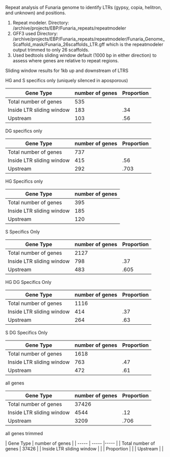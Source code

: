 Repeat analysis of Funaria genome to identify LTRs (gypsy, copia, helitron, and unknown) and positions. 

1) Repeat modeler. Directory: /archive/projects/EBP/Funaria_repeats/repeatmodeler
2) GFF3 used Directory: /archive/projects/EBP/Funaria_repeats/repeatmodeler/Funaria_Genome_Scaffold_mask/Funaria_26scaffolds_LTR.gff which is the repeatmodeler output trimmed to only 26 scaffolds. 
3) Used bedtools sliding window default (1000 bp in either direction) to assess where genes are relative to repeat regions. 

Sliding window results for 1kb up and downstream of LTRS

HG and S specifics only (uniquely silenced in aposporous)

| Gene Type | number of genes | Proportion |
| ----- | ----- | ----- |
| Total number of genes | 535 |
| Inside LTR sliding window | 183 | .34 |
| Upstream | 103 | .56 |


DG specifics only

| Gene Type | number of genes | Proportion |
| ----- | ----- | ----- |
| Total number of genes | 737 |
| Inside LTR sliding window | 415 | .56 |
| Upstream | 292 | .703 |


HG Specifics only

| Gene Type | number of genes |
| ----- | ----- |
| Total number of genes | 395 |
| Inside LTR sliding window | 185 | .46 |
| Upstream | 120 | .64 |



S Specifics Only 

| Gene Type | number of genes | Proportion |
| ----- | ----- | ----- |
| Total number of genes | 2127 |
| Inside LTR sliding window | 798 | .37 |
| Upstream | 483 | .605|


HG DG Specifics Only 

| Gene Type | number of genes | Proportion |
| ----- | ----- | ----- |
| Total number of genes | 1116 |
| Inside LTR sliding window | 414 | .37 |
| Upstream | 264 | .63 |


S DG Specifics Only 

| Gene Type | number of genes | Proportion |
| ----- | ----- | ----- |
| Total number of genes | 1618 |
| Inside LTR sliding window | 763 | .47 |
| Upstream | 472 | .61 |


all genes

| Gene Type | number of genes | Proportion |
| ----- | ----- |----- |
| Total number of genes | 37426 |
| Inside LTR sliding window | 4544 | .12 |
| Upstream | 3209 | .706 |



all genes trimmed

| Gene Type | number of genes |
| ----- | ----- |----- |
| Total number of genes | 37426 |
| Inside LTR sliding window |  |
| Proportion |  |
| Upstream |  |

